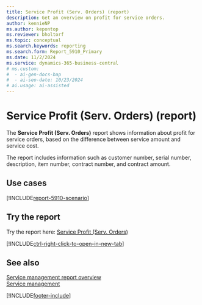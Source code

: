 ```yaml
---
title: Service Profit (Serv. Orders) (report)
description: Get an overview on profit for service orders.
author: kennieNP
ms.author: kepontop
ms.reviewer: bholtorf
ms.topic: conceptual
ms.search.keywords: reporting
ms.search.form: Report_5910_Primary
ms.date: 11/2/2024
ms.service: dynamics-365-business-central
# ms.custom:
#  - ai-gen-docs-bap
#  - ai-seo-date: 10/23/2024
# ai.usage: ai-assisted
---
```


# Service Profit (Serv. Orders) (report)

The **Service Profit (Serv. Orders)** report shows information about profit for service orders, based on the difference between service amount and service cost.

The report includes information such as customer number, serial number, description, item number, contract number, and contract amount. 


## Use cases

[!INCLUDE[report-5910-scenario](../includes/report-5910-scenario-include.md)]

<!-- 

Prompt

Below is a report in an ERP system. Provide 3-4 use cases for different personas working with project management or finance for projects.

Format like this:    
  
As a <persona>, use the report to    
* use case 1  
* use case 2    

Do not capitalize the persona names. 

Do not start lines with "Use the data to"

## Report name
Service Profit (Serv. Orders)

## Report description


### What the report does

### Use cases


Please include your data sources and URLs

-->


## Try the report

Try the report here: [Service Profit (Serv. Orders)](https://businesscentral.dynamics.com?report=5910)

[!INCLUDE[ctrl-right-click-to-open-in-new-tab](../includes/ctrl-right-click-to-open-in-new-tab.md)]


## See also

[Service management report overview](../service-reports.md)   
[Service management](../service-service.md)    

[!INCLUDE[footer-include](../includes/footer-banner.md)]